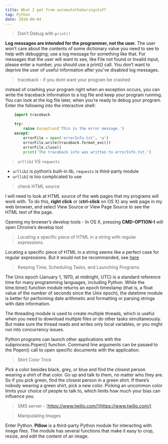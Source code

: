 ```yaml
---
title: What I get from automatetheboringstuff
tag: Python
date: 2018-09-04
---
```


> Don’t Debug with `print()`

**Log messages are intended for the programmer, not the user.** The user won’t care about the contents of some dictionary value you need to see to help with debugging; use a log message for something like that. For messages that the user will want to see, like File not found or Invalid input, please enter a number, you should use a print() call. You don’t want to deprive the user of useful information after you’ve disabled log messages.

<!-- More -->

> traceback - if you dont want your program be crashed

instead of crashing your program right when an exception occurs, you can write the traceback information to a log file and keep your program running. You can look at the log file later, when you’re ready to debug your program. Enter the following into the interactive shell:

```python
    import traceback

    try:
        raise Exception('This is the error message.')
    except:
        errorFile = open('errorInfo.txt', 'w')
        errorFile.write(traceback.format_exc())
        errorFile.close()
        print('The traceback info was written to errorInfo.txt.')
```

> `urllib2` VS `requests`

- `urllib2` is python’s built-in lib, `requests` is third-party module
- `urllib2` is too complicated to use

> check HTML source

I will need to look at HTML source of the web pages that my programs will work with. To do this, **right click** or (**ctrl-click** on OS X) any web page in my web browser, and select View Source or View Page Source to see the HTML text of the page.

Opening my browser’s develop tools - In OS X, pressing **CMD-OPTION-I** will open Chrome’s develop tool

> Locating a specific piece of HTML in a string with regular expressions.

Locating a specific piece of HTML in a string seems like a perfect case for regular expressions. But it would not be recommanded, see [here](https://stackoverflow.com/questions/1732348/regex-match-open-tags-except-xhtml-self-contained-tags/1732454#1732454)

> Keeping Time, Scheduling Tasks, and Launching Programs

The Unix epoch (January 1, 1970, at midnight, UTC) is a standard reference time for many programming languages, including Python. While the time.time() function module returns an epoch timestamp (that is, a float value of the number of seconds since the Unix epoch), the datetime module is better for performing date arithmetic and formatting or parsing strings with date information.

The threading module is used to create multiple threads, which is useful when you need to download multiple files or do other tasks simultaneously. But make sure the thread reads and writes only local variables, or you might run into concurrency issues.

Python programs can launch other applications with the subprocess.Popen() function. Command line arguments can be passed to the Popen() call to open specific documents with the application.

> Shirt Color Trick

Pick a color besides black, grey, or blue and find the closest person wearing a shirt of that color. Go up and talk to them, no matter who they are. So if you pick green, find the closest person in a green shirt. If there’s nobody wearing a green shirt, pick a new color. Picking an uncommon color limits your choice of people to talk to, which limits how much your bias can influence you.

> SMS server - [https://www.twilio.com/](https://www.twilio.com/)

> Manipulating Images

Enter Python. **Pillow** is a third-party Python module for interacting with image files. The module has several functions that make it easy to crop, resize, and edit the content of an image.